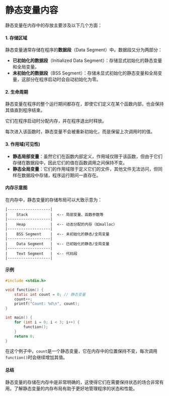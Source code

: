 # 静态变量内容

静态变量在内存中的存放主要涉及以下几个方面：

#### 1. **存储区域**

静态变量通常存储在程序的**数据段**（Data Segment）中。数据段又分为两部分：

* **已初始化的数据段**（Initialized Data Segment）：存储显式初始化的静态变量和全局变量。
* **未初始化的数据段**（BSS Segment）：存储未显式初始化的静态变量和全局变量，这部分在程序启动时会自动初始化为零。

#### 2. **生命周期**

静态变量在程序的整个运行期间都存在，即使它们定义在某个函数内部，也会保持其值直到程序结束。

它们在程序启动时分配内存，并在程序退出时释放。

每次进入该函数时，静态变量不会被重新初始化，而是保留上次调用时的值。



#### 3. **作用域(可见性)**

* **静态局部变量**：虽然它们在函数内部定义，作用域仅限于该函数，但由于它们存储在数据段中，因此它们的值在函数调用之间保持不变。
* **静态全局变量**：它们的作用域限于定义它们的文件，其他文件无法访问，但同样在数据段中存储，程序运行期间一直存在。

#### 内存示意图

在内存中，静态变量的存储布局可以大致示意为：

```
|-------------------|
|    Stack          |  <-- 局部变量、函数参数等
|-------------------|
|    Heap           |  <-- 动态分配的内存（如malloc）
|-------------------|
|    BSS Segment    |  <-- 未初始化的静态/全局变量
|-------------------|
|    Data Segment   |  <-- 已初始化的静态/全局变量
|-------------------|
|    Text Segment   |  <-- 代码段
|-------------------|
```



#### 示例

```c
#include <stdio.h>

void function() {
    static int count = 0; // 静态变量
    count++;
    printf("Count: %d\n", count);
}

int main() {
    for (int i = 0; i < 3; i++) {
        function();
    }
    return 0;
}
```

在这个例子中，`count`是一个静态变量，它在内存中的位置保持不变，每次调用`function()`时会继续增加其值。



#### 总结

静态变量的存储在内存中是非常明确的，这使得它们在需要保持状态的场合非常有用。了解静态变量的内存布局有助于更好地管理程序的状态和性能。

